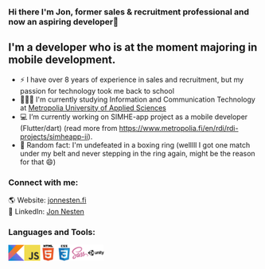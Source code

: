 ### Hi there I'm Jon, former sales & recruitment professional and now an aspiring developer👋

## I'm a developer who is at the moment majoring in mobile development.
- ⚡ I have over 8 years of experience in sales and recruitment, but my passion for technology took me back to school
- 👨🏼‍🎓 I'm currently studying Information and Communication Technology at [Metropolia University of Applied Sciences](https://metropolia.fi)
- 💻 I’m currently working on SIMHE-app project as a mobile developer (Flutter/dart) (read more from https://www.metropolia.fi/en/rdi/rdi-projects/simheapp-ii).
- 💪 Random fact: I'm undefeated in a boxing ring (welllll I got one match under my belt and never stepping in the ring again, might be the reason for that 😄)


### Connect with me:

🌎 Website: [jonnesten.fi](https://jonnesten.fi/)  
💼 LinkedIn: [Jon Nesten](https://www.linkedin.com/in/jonnesten/)


### Languages and Tools:
<img align="left" alt="Kotlin" height="32" width="32" src="https://raw.githubusercontent.com/github/explore/80688e429a7d4ef2fca1e82350fe8e3517d3494d/topics/kotlin/kotlin.png" />
<img align="left" alt="Javascript" height="32" width="32" src="https://raw.githubusercontent.com/github/explore/80688e429a7d4ef2fca1e82350fe8e3517d3494d/topics/javascript/javascript.png" />
<img align="left" alt="HTML5" height="32" width="32" src="https://raw.githubusercontent.com/github/explore/80688e429a7d4ef2fca1e82350fe8e3517d3494d/topics/html/html.png" />
<img align="left" alt="CSS" height="32" width="32" src="https://raw.githubusercontent.com/github/explore/80688e429a7d4ef2fca1e82350fe8e3517d3494d/topics/css/css.png" />
<img align="left" alt="Sass" height="32" width="32" src="https://raw.githubusercontent.com/github/explore/80688e429a7d4ef2fca1e82350fe8e3517d3494d/topics/sass/sass.png" />
<img align="left" alt="Unity" height="32" width="32" src="https://raw.githubusercontent.com/github/explore/80688e429a7d4ef2fca1e82350fe8e3517d3494d/topics/unity/unity.png" />
